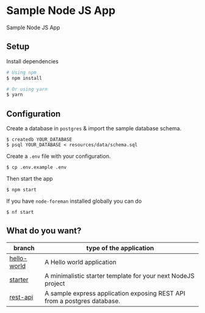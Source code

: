 # Sample Node JS App
Sample Node JS App

## Setup

Install dependencies
```bash
# Using npm
$ npm install

# Or using yarn
$ yarn
```

## Configuration

Create a database in `postgres` & import the sample database schema.
```
$ createdb YOUR_DATABASE
$ psql YOUR_DATABASE < resources/data/schema.sql
```

Create a `.env` file with your configuration.

```
$ cp .env.example .env
```

Then start the app
```
$ npm start
```

If you have `node-foreman` installed globally you can do
```
$ nf start
```

## What do you want?

| branch  | type of the application  |
|---|---|
| [hello-world](https://github.com/kabirbaidhya/nodejs-sample-app/tree/hello-world)  | A Hello world application  |
| [starter](https://github.com/kabirbaidhya/nodejs-sample-app/tree/starter)  | A minimalistic starter template for your next NodeJS project  |
| [rest-api](https://github.com/kabirbaidhya/nodejs-sample-app/tree/rest-api)  | A sample express application exposing REST API from a postgres database.  |
